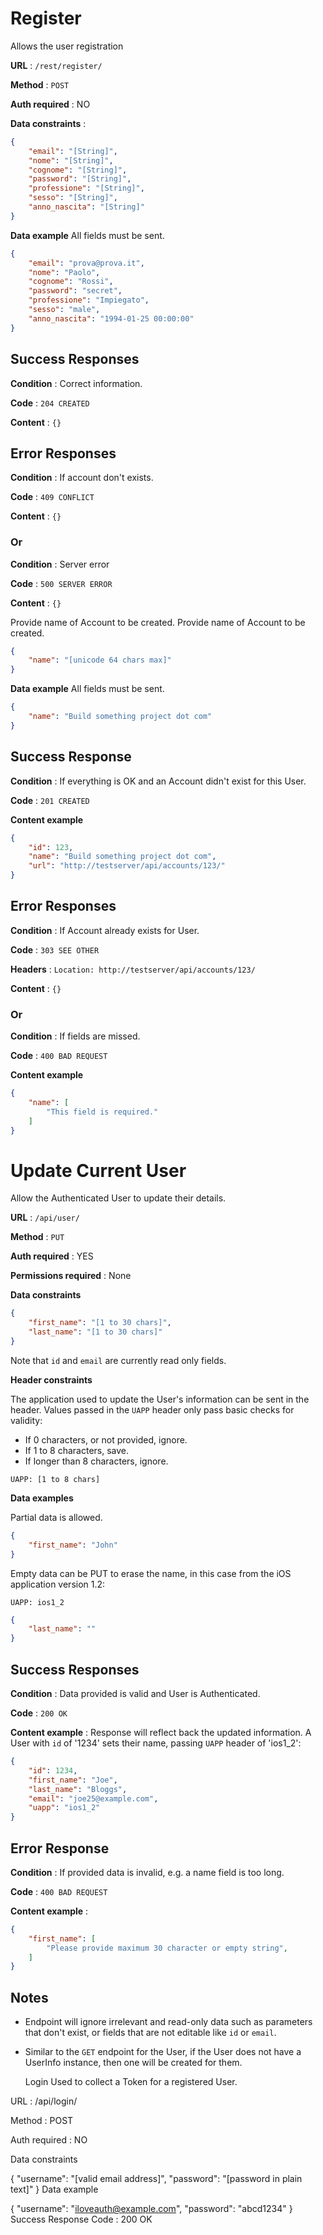 # Register


Allows the user registration

**URL** : `/rest/register/`

**Method** : `POST`

**Auth required** : NO

**Data constraints** : 

```json
{
    "email": "[String]",
    "nome": "[String]",
    "cognome": "[String]",
    "password": "[String]",
    "professione": "[String]",
    "sesso": "[String]",
    "anno_nascita": "[String]"
}
```

**Data example** All fields must be sent.

```json
{
    "email": "prova@prova.it",
    "nome": "Paolo",
    "cognome": "Rossi",
    "password": "secret",
    "professione": "Impiegato",
    "sesso": "male",
    "anno_nascita": "1994-01-25 00:00:00"
}
```
## Success Responses

**Condition** : Correct information.

**Code** : `204 CREATED`

**Content** : `{}`
## Error Responses

**Condition** : If account don't exists.

**Code** : `409 CONFLICT`

**Content** : `{}`

### Or

**Condition** : Server error

**Code** : `500 SERVER ERROR`

**Content** : `{}`





Provide name of Account to be created.
Provide name of Account to be created.

```json
{
    "name": "[unicode 64 chars max]"
}
```

**Data example** All fields must be sent.

```json
{
    "name": "Build something project dot com"
}
```

## Success Response

**Condition** : If everything is OK and an Account didn't exist for this User.

**Code** : `201 CREATED`

**Content example**

```json
{
    "id": 123,
    "name": "Build something project dot com",
    "url": "http://testserver/api/accounts/123/"
}
```

## Error Responses

**Condition** : If Account already exists for User.

**Code** : `303 SEE OTHER`

**Headers** : `Location: http://testserver/api/accounts/123/`

**Content** : `{}`

### Or

**Condition** : If fields are missed.

**Code** : `400 BAD REQUEST`

**Content example**

```json
{
    "name": [
        "This field is required."
    ]
}
```

# Update Current User

Allow the Authenticated User to update their details.

**URL** : `/api/user/`

**Method** : `PUT`

**Auth required** : YES

**Permissions required** : None

**Data constraints**

```json
{
    "first_name": "[1 to 30 chars]",
    "last_name": "[1 to 30 chars]"
}
```

Note that `id` and `email` are currently read only fields.

**Header constraints**

The application used to update the User's information can be sent in the
header. Values passed in the `UAPP` header only pass basic checks for validity:

- If 0 characters, or not provided, ignore.
- If 1 to 8 characters, save.
- If longer than 8 characters, ignore.

```
UAPP: [1 to 8 chars]
```

**Data examples**

Partial data is allowed.

```json
{
    "first_name": "John"
}
```

Empty data can be PUT to erase the name, in this case from the iOS application
version 1.2:

```
UAPP: ios1_2
```

```json
{
    "last_name": ""
}
```

## Success Responses

**Condition** : Data provided is valid and User is Authenticated.

**Code** : `200 OK`

**Content example** : Response will reflect back the updated information. A
User with `id` of '1234' sets their name, passing `UAPP` header of 'ios1_2':

```json
{
    "id": 1234,
    "first_name": "Joe",
    "last_name": "Bloggs",
    "email": "joe25@example.com",
    "uapp": "ios1_2"
}
```

## Error Response

**Condition** : If provided data is invalid, e.g. a name field is too long.

**Code** : `400 BAD REQUEST`

**Content example** :

```json
{
    "first_name": [
        "Please provide maximum 30 character or empty string",
    ]
}
```

## Notes

* Endpoint will ignore irrelevant and read-only data such as parameters that
  don't exist, or fields that are not editable like `id` or `email`.
* Similar to the `GET` endpoint for the User, if the User does not have a
  UserInfo instance, then one will be created for them.

  Login
Used to collect a Token for a registered User.

URL : /api/login/

Method : POST

Auth required : NO

Data constraints

{
    "username": "[valid email address]",
    "password": "[password in plain text]"
}
Data example

{
    "username": "iloveauth@example.com",
    "password": "abcd1234"
}
Success Response
Code : 200 OK
